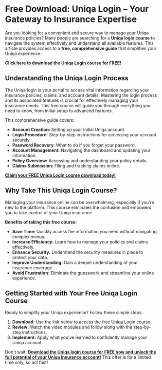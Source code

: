 # Free Download: Uniqa Login – Your Gateway to Insurance Expertise

Are you looking for a convenient and secure way to manage your Uniqa insurance policies? Many people are searching for a **Uniqa login course** to navigate the system effectively and understand all available features. This article provides access to a **free, comprehensive guide** that simplifies your Uniqa experience.

[**Click here to download the Uniqa Login course for FREE!**](https://udemywork.com/uniqa-login)

## Understanding the Uniqa Login Process

The Uniqa login is your portal to access vital information regarding your insurance policies, claims, and account details. Mastering the login process and its associated features is crucial for effectively managing your insurance needs. This free course will guide you through everything you need to know, from initial setup to advanced features.

This comprehensive guide covers:

*   **Account Creation:** Setting up your initial Uniqa account.
*   **Login Procedure:** Step-by-step instructions for accessing your account securely.
*   **Password Recovery:** What to do if you forget your password.
*   **Account Management:** Navigating the dashboard and updating your information.
*   **Policy Overview:** Accessing and understanding your policy details.
*   **Claims Submission:** Filing and tracking claims online.

[**Claim your FREE Uniqa Login course download today!**](https://udemywork.com/uniqa-login)

## Why Take This Uniqa Login Course?

Managing your insurance online can be overwhelming, especially if you're new to the platform. This course eliminates the confusion and empowers you to take control of your Uniqa insurance.

**Benefits of taking this free course:**

*   **Save Time:** Quickly access the information you need without navigating complex menus.
*   **Increase Efficiency:** Learn how to manage your policies and claims effectively.
*   **Enhance Security:** Understand the security measures in place to protect your data.
*   **Improve Understanding:** Gain a deeper understanding of your insurance coverage.
*   **Avoid Frustration:** Eliminate the guesswork and streamline your online experience.

## Getting Started with Your Free Uniqa Login Course

Ready to simplify your Uniqa experience? Follow these simple steps:

1.  **Download:** Use the link below to access the free Uniqa Login course.
2.  **Review:** Watch the video modules and follow along with the step-by-step instructions.
3.  **Implement:** Apply what you've learned to confidently manage your Uniqa account.

Don't wait! **[Download the Uniqa login course for FREE now and unlock the full potential of your Uniqa insurance account!](https://udemywork.com/uniqa-login)** This offer is for a limited time only, so act fast!
